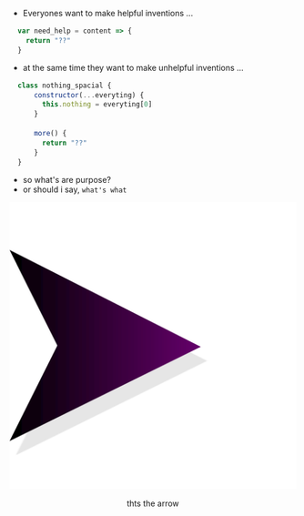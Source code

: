 - Everyones want to make helpful inventions ...

```js
  var need_help = content => {
    return "??"
  }
```

- at the same time they want to make unhelpful inventions ...

```js
  class nothing_spacial {
      constructor(...everyting) {
        this.nothing = everyting[0]
      }
  
      more() {
        return "??"
      }
  }
```

* so what's are purpose?
* or should i say, ```what's what```

<div align="center">
  <img src="arrow.svg">
  <p>thts the arrow</p>
</div>
